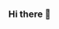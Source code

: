 ### Hi there 👋

<!--
**davidmht94/davidmht94** is a ✨ _special_ ✨ repository because its `README.md` (this file) appears on your GitHub profile.

Here are some ideas to get you started:

Hello! My name is David! I am 27, a Marine Corps. veteran. I was a mechanic in the military and worked as a technician for 3 years, 
but decided to go back to school and how to code. Coding is completely new to me, but I'm having fun learning and want to continue learning. 
-->
